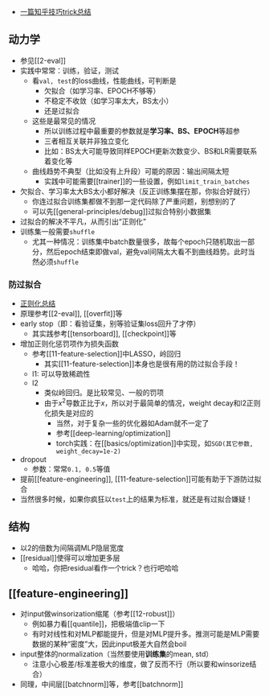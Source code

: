- [一篇知乎技巧trick总结](https://zhuanlan.zhihu.com/p/95081141)
## 动力学
- 参见[[2-eval]]
- 实践中常常：训练，验证，测试
  - 看`val, test`的loss曲线，性能曲线，可判断是
    - 欠拟合（如学习率、EPOCH不够等）
    - 不稳定不收敛（如学习率太大，BS太小）
    - 还是过拟合
  - 这些是最常见的情况
    - 所以训练过程中最重要的参数就是**学习率、BS、EPOCH**等超参
    - 三者相互关联并非独立变化
    - 比如：BS太大可能导致同样EPOCH更新次数变少、BS和LR需要联系着变化等
  - 曲线趋势不典型（比如没有上升段）可能的原因：输出间隔太短
    - 实践中可能需要[[trainer]]的一些设置，例如`limit_train_batches`
- 欠拟合、学习率太大BS太小都好解决（反正训练集摆在那，你拟合好就行）
  - 你连过拟合训练集都做不到那一定代码除了严重问题，别想别的了
  - 可以先[[general-principles/debug]]过拟合特别小数据集
- 过拟合的解决不平凡，从而引出“正则化”
- 训练集一般需要`shuffle`
  - 尤其一种情况：训练集中batch数量很多，故每个epoch只随机取出一部分，然后epoch结束即做val，避免val间隔太大看不到曲线趋势。此时当然必须`shuffle`
### 防过拟合
- [正则化总结](https://zhuanlan.zhihu.com/p/69025058)
- 原理参考[[2-eval]], [[overfit]]等
- early stop（即：看验证集，别等验证集loss回升了才停）
  - 其实践参考[[tensorboard]], [[checkpoint]]等
- 增加正则化惩罚项作为损失函数
  - 参考[[11-feature-selection]]中LASSO，岭回归
    - 其实[[11-feature-selection]]本身也是很有用的防过拟合手段！
  - l1: 可以导致稀疏性
  - l2
    - 类似岭回归。是比较常见、一般的罚项
    - 由于$x^2$导数正比于$x$，所以对于最简单的情况，weight decay和l2正则化损失是对应的
      - 当然，对于复杂一些的优化器如Adam就不一定了
      - 参考[[deep-learning/optimization]]
      - torch实践：在[[basics/optimization]]中实现，如`SGD(其它参数, weight_decay=1e-2)`
- dropout
  - 参数：常常`0.1, 0.5`等值
- 提前[[feature-engineering]], [[11-feature-selection]]可能有助于下游防过拟合
- 当然很多时候，如果你疯狂以`test`上的结果为标准，就还是有过拟合嫌疑！
## 结构
- 以2的倍数为间隔调MLP隐层宽度
- [[residual]]使得可以增加更多层
  - 哈哈，你把residual看作一个trick？也行吧哈哈
## [[feature-engineering]]
- 对input做winsorization缩尾（参考[[12-robust]]）
  - 例如暴力看[[quantile]]，把极端值clip一下
  - 有时对线性和对MLP都能提升，但是对MLP提升多。推测可能是MLP需要数据的某种“密度”大，因此input极差大自然会boil
- input整体的normalization（当然要使用**训练集**的mean, std）
  - 注意小心极差/标准差极大的维度，做了反而不行（所以要和winsorize结合）
- 同理，中间层[[batchnorm]]等，参考[[batchnorm]]